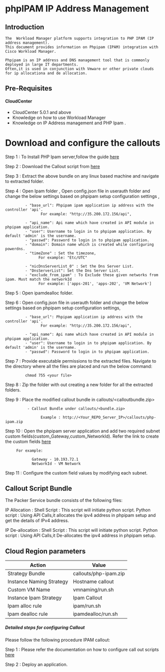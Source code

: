 
# phpIPAM IP Address Management
## Introduction
    The  Workload Manager platform supports integration to PHP IPAM (IP address management).
    This document provides information on Phpipam (IPAM) integration with Cisco Workload Manager.

    Phpipam is an IP address and DNS management tool that is commonly deployed in large IT departments.
    Often,it is used in conjunction with Vmware or other private clouds for ip allocationa and de allocation.

## Pre-Requisites
#### CloudCenter
- CloudCenter 5.0.1 and above
- Knowledge on how to use Workload Manager
- Knowledge on IP Address management and PHP Ipam . 	
	
# Download and configure the callouts

   Step 1 : To Install PHP Ipam server,follow the guide [here](https://github.com/datacenter/cloudcentersuite/raw/master/Content/Networking/Phpipam/Php-Ipam%20Setup%20Guide.docx)
   
   Step 2 : Download the Callout script from [here](https://github.com/datacenter/cloudcentersuite/raw/master/Content/Networking/Phpipam/php-ipam.zip)
   
   Step 3 :  Extract the above bundle on any linux based machine and navigate to extracted folder. 
   
   Step 4 : Open Ipam folder , Open config.json file in userauth folder  and change the below settings based on phpipam setup configuration settings ,
               
             - "base_url": Phpipam ipam application ip address with the controller 'api'.
                    For example: "http://35.200.172.156/api",
                    
             - "api_name": Api name which have created in API module in phpipam application. 
             - "user": Username to login in to phpipam application. By default 'admin' is the username.
             - "passwd": Password to login in to phpipam application.
             - "domain": Domain name which is created while configuring powerdns.
             - "timeZone" : Set the timezone,
                   For example: "Etc/UTC"
                   
             - "nicDnsServerList_0" : Set the Dns Server List.
             - "DnsServerList": Set the Dns Server List.
             - "exclude_from_ipam" : To Exclude these given networks from ipam. Must match the networkId
                   For example: ['apps-201', 'apps-202', 'VM Network']
    
   Step 5 : Open ipamdealloc folder.
   
   Step 6 : Open config.json file in userauth folder  and change the below settings based on phpipam setup configuration settings,
   
             - "base_url": Phpipam application ip address with the controller 'api'.
                    For example: "http://35.200.172.156/api",
                    
             - "api_name": Api name which have created in API module in phpipam application. 
             - "user": Username to login in to phpipam application. By default 'admin' is the username.
             - "passwd": Password to login in to phpipam application.
             
   Step 7 : Provide executable permissions to the extracted files. Navigate to the directory where all the files are placed and run the below command:
   
             chmod 755 <your file>
   
   Step 8 : Zip the folder with out creating a new folder for all the extracted folders.
     
   Step 9 : Place the modified callout bundle in callouts/<calloutbundle.zip>
   
              - Callout Bundle under callouts/<bundle.zip>
                    
                    Example : http://<Your_REPO_Server_IP>/callouts/php-ipam.zip 
   
   Step 10 : Open the phpipam server application and add two required subnet custom fields(custom_Gateway,custom_NetworkId).
   Refer the link to create the custom fields [here](https://github.com/datacenter/cloudcentersuite/raw/master/Content/Networking/Phpipam/Php-Ipam%20Setup%20Guide.docx)
             
	     For example:
             
                Gateway - 10.193.72.1
                NetworkId - VM Network
                              
   Step 11 : Configure the custom field values by modifying each subnet.
   
## Callout Script Bundle

The Packer Service bundle consists of the following files:

IP Allocation :
	Shell Script  : This script will initiate python script.
	Python script : Using API Calls,it allocates the ipv4 address in phpipam setup and get the details of IPv4 address.


IP De-allocation :
	Shell Script  : This script will initiate python script.
	Python script : Using API Calls,it De-allocates the ipv4 address in phpipam setup.

		
## Cloud Region parameters 

| Action | Value |
|  ------ |------ |
| Strategy Bundle|callouts/php-ipam.zip
| Instance Naming Strategy|Hostname callout
| Custom VM Name|vmnaming/run.sh
| Instance Ipam Strategy|Ipam Callout
| Ipam alloc rule|ipam/run.sh
| Ipam dealloc rule |ipamdealloc/run.sh


##### Detailed steps for configuring Callout 

Please follow the following procedure IPAM callout:

Step 1 : Please refer the documentation on how to configure call out scripts [here](https://docs.cloudcenter.cisco.com/display/SHARED/VM+Naming+and+IPAM+Strategies) 

Step 2 : Deploy an application.
